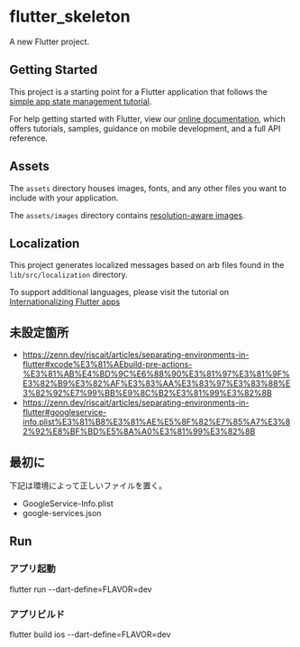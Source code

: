 # flutter_skeleton

A new Flutter project.

## Getting Started

This project is a starting point for a Flutter application that follows the
[simple app state management
tutorial](https://flutter.dev/docs/development/data-and-backend/state-mgmt/simple).

For help getting started with Flutter, view our
[online documentation](https://flutter.dev/docs), which offers tutorials,
samples, guidance on mobile development, and a full API reference.

## Assets

The `assets` directory houses images, fonts, and any other files you want to
include with your application.

The `assets/images` directory contains [resolution-aware
images](https://flutter.dev/docs/development/ui/assets-and-images#resolution-aware).

## Localization

This project generates localized messages based on arb files found in
the `lib/src/localization` directory.

To support additional languages, please visit the tutorial on
[Internationalizing Flutter
apps](https://flutter.dev/docs/development/accessibility-and-localization/internationalization)

## 未設定箇所

- https://zenn.dev/riscait/articles/separating-environments-in-flutter#xcode%E3%81%AEbuild-pre-actions-%E3%81%AB%E4%BD%9C%E6%88%90%E3%81%97%E3%81%9F%E3%82%B9%E3%82%AF%E3%83%AA%E3%83%97%E3%83%88%E3%82%92%E7%99%BB%E9%8C%B2%E3%81%99%E3%82%8B
- https://zenn.dev/riscait/articles/separating-environments-in-flutter#googleservice-info.plist%E3%81%B8%E3%81%AE%E5%8F%82%E7%85%A7%E3%82%92%E8%BF%BD%E5%8A%A0%E3%81%99%E3%82%8B

## 最初に
下記は環境によって正しいファイルを置く。
- GoogleService-Info.plist
- google-services.json

## Run

### アプリ起動
flutter run --dart-define=FLAVOR=dev
### アプリビルド
flutter build ios --dart-define=FLAVOR=dev

